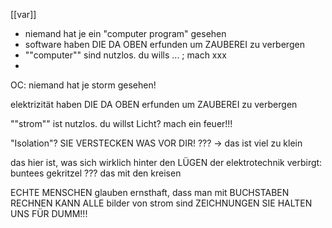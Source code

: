 [[var]]

- niemand hat je ein "computer program" gesehen
- software haben DIE DA OBEN erfunden um ZAUBEREI zu verbergen
- ""computer"" sind nutzlos. du wills ... ; mach xxx
- 





OC:
niemand hat je storm gesehen!

elektrizität haben DIE DA OBEN erfunden um ZAUBEREI zu verbergen

""strom"" ist nutzlos. du willst Licht? mach ein feuer!!!

"Isolation"? SIE VERSTECKEN WAS VOR DIR!
???
->
das ist viel zu klein

das hier ist, was sich wirklich hinter den LÜGEN der elektrotechnik verbirgt:
buntees gekritzel
???
das mit den kreisen

ECHTE MENSCHEN glauben ernsthaft, dass man mit BUCHSTABEN RECHNEN KANN
ALLE bilder von strom sind ZEICHNUNGEN
SIE HALTEN UNS FÜR DUMM!!!



